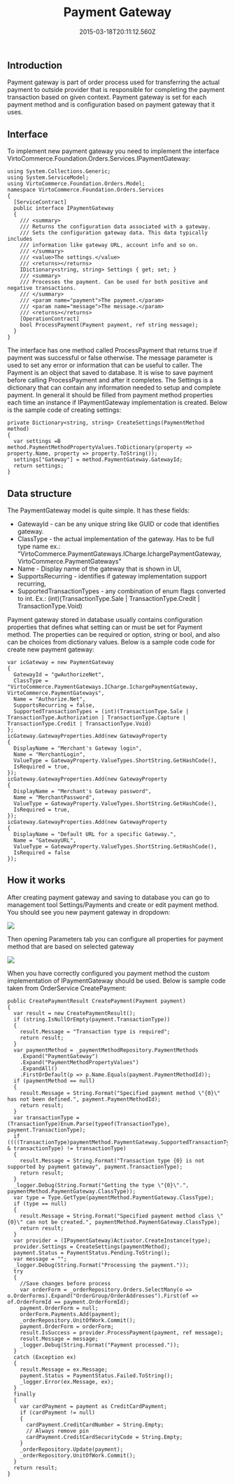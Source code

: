 ﻿---
title: Payment Gateway
description: Payment Gateway
layout: docs
date: 2015-03-18T20:11:12.560Z
priority: 5
---
## Introduction

Payment gateway is part of order process used for transferring the actual payment to outside provider that is responsible for completing the payment transaction based on given context. Payment gateway is set for each payment method and is configuration based on payment gateway that it uses.

## Interface

To implement new payment gateway you need to implement the interface VirtoCommerce.Foundation.Orders.Services.IPaymentGateway:

```
using System.Collections.Generic;
using System.ServiceModel;
using VirtoCommerce.Foundation.Orders.Model;
namespace VirtoCommerce.Foundation.Orders.Services
{
  [ServiceContract]
  public interface IPaymentGateway
  {
    /// <summary>
    /// Returns the configuration data associated with a gateway.
    /// Sets the configuration gateway data. This data typically includes
    /// information like gateway URL, account info and so on.
    /// </summary>
    /// <value>The settings.</value>
    /// <returns></returns>
    IDictionary<string, string> Settings { get; set; }
    /// <summary>
    /// Processes the payment. Can be used for both positive and negative transactions.
    /// </summary>
    /// <param name="payment">The payment.</param>
    /// <param name="message">The message.</param>
    /// <returns></returns>
    [OperationContract]
    bool ProcessPayment(Payment payment, ref string message);
  }
}
```

The interface has one method called ProcessPayment that returns true if payment was successful or false otherwise. The message parameter is used to set any error or information that can be useful to caller. The Payment is an object that saved to database. It is wise to save payment before calling ProcessPayment and after it completes. The Settings is a dictionary that can contain any information needed to setup and complete payment. In general it should be filled from payment method properties each time an instance if IPaymentGateway implementation is created. Below is the sample code of creating settings:

```
private Dictionary<string, string> CreateSettings(PaymentMethod method)
{
  var settings =В  method.PaymentMethodPropertyValues.ToDictionary(property => property.Name, property => property.ToString());
  settings["Gateway"] = method.PaymentGateway.GatewayId;
  return settings;
}
```

## Data structure

The PaymentGateway model is quite simple. It has these fields:

* GatewayId - can be any unique string like GUID or code that identifies gateway.
* ClassType - the actual implementation of the gateway. Has to be full type name ex.: "VirtoCommerce.PaymentGateways.ICharge.IchargePaymentGateway, VirtoCommerce.PaymentGateways"
* Name - Display name of the gateway that is shown in UI,
* SupportsRecurring - identifies if gateway implementation support recurring,
* SupportedTransactionTypes - any combination of enum flags converted to int. Ex.: (int)(TransactionType.Sale | TransactionType.Credit | TransactionType.Void)

Payment gateway stored in database usually contains configuration properties that defines what setting can or must be set for Payment method. The properties can be required or option, string or bool, and also can be choices from dictionary values. Below is a sample code code for create new payment gateway:

```
var icGateway = new PaymentGateway
{
  GatewayId = "gwAuthorizeNet",
  ClassType = "VirtoCommerce.PaymentGateways.ICharge.IchargePaymentGateway, VirtoCommerce.PaymentGateways",
  Name = "Authorize.Net",
  SupportsRecurring = false,
  SupportedTransactionTypes = (int)(TransactionType.Sale | TransactionType.Authorization | TransactionType.Capture | TransactionType.Credit | TransactionType.Void)
};
icGateway.GatewayProperties.Add(new GatewayProperty
{
  DisplayName = "Merchant's Gateway login",
  Name = "MerchantLogin",
  ValueType = GatewayProperty.ValueTypes.ShortString.GetHashCode(),
  IsRequired = true,
});
icGateway.GatewayProperties.Add(new GatewayProperty
{
  DisplayName = "Merchant's Gateway password",
  Name = "MerchantPassword",
  ValueType = GatewayProperty.ValueTypes.ShortString.GetHashCode(),
  IsRequired = true,
});
icGateway.GatewayProperties.Add(new GatewayProperty
{
  DisplayName = "Default URL for a specific Gateway.",
  Name = "GatewayURL",
  ValueType = GatewayProperty.ValueTypes.ShortString.GetHashCode(),
  IsRequired = false
});
```

## How it works

After creating payment gateway and saving to database you can go to management tool Settings/Payments and create or edit payment method. You should see you new payment gateway in dropdown:

<img src="../../../assets/images/docs/ccpg.png" />

Then opening Parameters tab you can configure all properties for payment method that are based on selected gateway

<img src="../../../assets/images/docs/ccpp.png" />

When you have correctly configured you payment method the custom implementation of IPaymentGateway should be used. Below is sample code taken from OrderService CreatePayment:

```
public CreatePaymentResult CreatePayment(Payment payment)
{
  var result = new CreatePaymentResult();
  if (string.IsNullOrEmpty(payment.TransactionType))
  {
    result.Message = "Transaction type is required";
    return result;
  }
  var paymentMethod = _paymentMethodRepository.PaymentMethods
    .Expand("PaymentGateway")
    .Expand("PaymentMethodPropertyValues")
    .ExpandAll()
    .FirstOrDefault(p => p.Name.Equals(payment.PaymentMethodId));
  if (paymentMethod == null)
  {
    result.Message = String.Format("Specified payment method \"{0}\" has not been defined.", payment.PaymentMethodId);
    return result;
  }
  var transactionType = (TransactionType)Enum.Parse(typeof(TransactionType), payment.TransactionType);
  if ((((TransactionType)paymentMethod.PaymentGateway.SupportedTransactionTypes) & transactionType) != transactionType)
  {
    result.Message = String.Format("Transaction type {0} is not supported by payment gateway", payment.TransactionType);
    return result;
  }
  _logger.Debug(String.Format("Getting the type \"{0}\".", paymentMethod.PaymentGateway.ClassType));
  var type = Type.GetType(paymentMethod.PaymentGateway.ClassType);
  if (type == null)
  {
    result.Message = String.Format("Specified payment method class \"{0}\" can not be created.", paymentMethod.PaymentGateway.ClassType);
    return result;
  }
  var provider = (IPaymentGateway)Activator.CreateInstance(type);
  provider.Settings = CreateSettings(paymentMethod);
  payment.Status = PaymentStatus.Pending.ToString();
  var message = "";
  _logger.Debug(String.Format("Processing the payment."));
  try
  {
    //Save changes before process
    var orderForm = _orderRepository.Orders.SelectMany(o => o.OrderForms).Expand("OrderGroup/OrderAddresses").First(of => of.OrderFormId == payment.OrderFormId);
    payment.OrderForm = null;
    orderForm.Payments.Add(payment);
    _orderRepository.UnitOfWork.Commit();
    payment.OrderForm = orderForm;
    result.IsSuccess = provider.ProcessPayment(payment, ref message);
    result.Message = message;
    _logger.Debug(String.Format("Payment processed."));
  }
  catch (Exception ex)
  {
    result.Message = ex.Message;
    payment.Status = PaymentStatus.Failed.ToString();
    _logger.Error(ex.Message, ex);
  }
  finally
  {
    var cardPayment = payment as CreditCardPayment;
    if (cardPayment != null)
    {
      cardPayment.CreditCardNumber = String.Empty;
      // Always remove pin
      cardPayment.CreditCardSecurityCode = String.Empty;
    }
    _orderRepository.Update(payment);
    _orderRepository.UnitOfWork.Commit();
  }
  return result;
}
```

